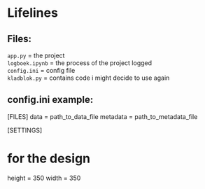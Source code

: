 # Lifelines

## Files:
`app.py` = the project \
`logboek.ipynb` = the process of the project logged \
`config.ini` = config file \
`kladblok.py` = contains code i might decide to use again


## config.ini example:
[FILES]
data = path_to_data_file
metadata = path_to_metadata_file

[SETTINGS]
# for the design
height = 350
width = 350